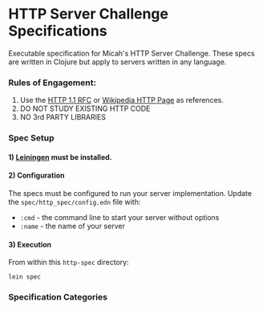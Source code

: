 # HTTP Server Challenge Specifications

Executable specification for Micah's HTTP Server Challenge.  These specs are written in Clojure but apply to servers 
written in any language.

### Rules of Engagement:
 1) Use the [HTTP 1.1 RFC](https://tools.ietf.org/html/rfc7230) or
 [Wikipedia HTTP Page](https://en.wikipedia.org/wiki/Hypertext_Transfer_Protocol) as references.
 2) DO NOT STUDY EXISTING HTTP CODE
 3) NO 3rd PARTY LIBRARIES

###  Spec Setup

#### 1) [Leiningen](https://leiningen.org/) must be installed.
 
#### 2) Configuration

The specs must be configured to run your server implementation.  Update the `spec/http_spec/config.edn` file with:

 * `:cmd` - the command line to start your server without options
 * `:name` - the name of your server

#### 3) Execution

From within this `http-spec` directory:

    lein spec  
 
    
### Specification Categories
